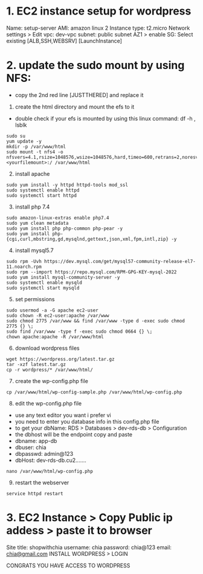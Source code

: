 # 1. EC2 instance setup for wordpress
Name: setup-server
AMI: amazon linux 2
Instance type: t2.micro
Network settings > Edit
vpc: dev-vpc
subnet: public subnet AZ1 > enable
SG: Select existing [ALB,SSH,WEBSRV]
[LaunchInstance]


# 2. update the sudo mount by using NFS:
- copy the 2nd red line [JUSTTHERED] and replace it 


1. create the html directory and mount the efs to it
- double check if your efs is mounted by using this linux command: df -h , lsblk

```
sudo su
yum update -y
mkdir -p /var/www/html
sudo mount -t nfs4 -o nfsvers=4.1,rsize=1048576,wsize=1048576,hard,timeo=600,retrans=2,noresvport <yourfilemount>:/ /var/www/html
```

2. install apache 

```
sudo yum install -y httpd httpd-tools mod_ssl
sudo systemctl enable httpd 
sudo systemctl start httpd
```

3. install php 7.4

```
sudo amazon-linux-extras enable php7.4
sudo yum clean metadata
sudo yum install php php-common php-pear -y
sudo yum install php-{cgi,curl,mbstring,gd,mysqlnd,gettext,json,xml,fpm,intl,zip} -y
```

4. install mysql5.7

```
sudo rpm -Uvh https://dev.mysql.com/get/mysql57-community-release-el7-11.noarch.rpm
sudo rpm --import https://repo.mysql.com/RPM-GPG-KEY-mysql-2022
sudo yum install mysql-community-server -y
sudo systemctl enable mysqld
sudo systemctl start mysqld
```

5. set permissions

```
sudo usermod -a -G apache ec2-user
sudo chown -R ec2-user:apache /var/www
sudo chmod 2775 /var/www && find /var/www -type d -exec sudo chmod 2775 {} \;
sudo find /var/www -type f -exec sudo chmod 0664 {} \;
chown apache:apache -R /var/www/html 
```

6. download wordpress files

```
wget https://wordpress.org/latest.tar.gz
tar -xzf latest.tar.gz
cp -r wordpress/* /var/www/html/
```

7. create the wp-config.php file

```
cp /var/www/html/wp-config-sample.php /var/www/html/wp-config.php
```

8. edit the wp-config.php file
- use any text editor you want i prefer vi
- you need to enter you database info in this config.php file
- to get your dbName: RDS > Databases > dev-rds-db > Configuration
- the dbhost will be the endpoint copy and paste
- dbname: app-db
- dbuser: chia
- dbpasswd: admin@123
- dbHost: dev-rds-db.cu2.......

```
nano /var/www/html/wp-config.php
```

9. restart the webserver

```
service httpd restart
```

# 3. EC2 Instance > Copy Public ip addess > paste it to browser

Site title: shopwithchia
username: chia
password: chia@123
email: chia@gmail.com
INSTALL WORDPRESS > LOGIN


CONGRATS YOU HAVE ACCESS TO WORDPRESS
